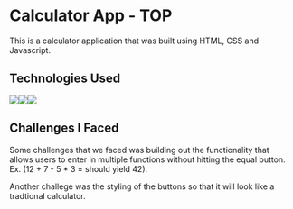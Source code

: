 # Calculator App - TOP
This is a calculator application that was built using HTML, CSS and Javascript. 

## Technologies Used
![](https://img.shields.io/badge/HTML-239120?style=for-the-badge&logo=html5&logoColor=white)![](https://img.shields.io/badge/CSS3-1572B6?style=for-the-badge&logo=css3&logoColor=white)![]( 	https://img.shields.io/badge/JavaScript-F7DF1E?style=for-the-badge&logo=javascript&logoColor=black)

## Challenges I Faced
Some challenges that we faced was building out the functionality that allows users to enter in multiple functions without hitting the equal button. Ex. (12 + 7 - 5 * 3 = should yield 42). 

Another challege was the styling of the buttons so that it will look like a tradtional calculator. 
